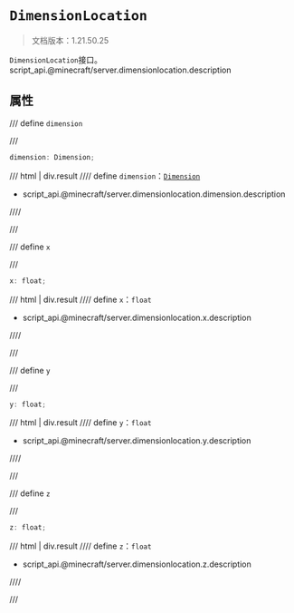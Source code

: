 # `DimensionLocation`

> 文档版本：1.21.50.25

`DimensionLocation`接口。script_api.@minecraft/server.dimensionlocation.description

## 属性

/// define
`dimension`


///

```js
dimension: Dimension;
```

/// html | div.result
//// define
`dimension`：[`Dimension`](./dimension.md)

- script_api.@minecraft/server.dimensionlocation.dimension.description


////

///


/// define
`x`


///

```js
x: float;
```

/// html | div.result
//// define
`x`：`float`

- script_api.@minecraft/server.dimensionlocation.x.description


////

///


/// define
`y`


///

```js
y: float;
```

/// html | div.result
//// define
`y`：`float`

- script_api.@minecraft/server.dimensionlocation.y.description


////

///


/// define
`z`


///

```js
z: float;
```

/// html | div.result
//// define
`z`：`float`

- script_api.@minecraft/server.dimensionlocation.z.description


////

///

